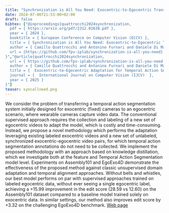 ```yaml
---
title: "Synchronization is All You Need: Exocentric-to-Egocentric Transfer for Temporal Action Segmentation with Unlabeled Synchronized Video Pairs"
date: 2024-07-06T21:53:00+02:00
draft: false
bibtex: ["@inproceedings{quattrocchi2024synchronization,
  pdf = { https://arxiv.org/pdf/2312.02638.pdf },
  year = { 2024 },
  booktitle = { European Conference on Computer Vision (ECCV) },
  title = { Synchronization is All You Need: Exocentric-to-Egocentric Transfer for Temporal Action Segmentation with Unlabeled Synchronized Video Pairs },
  author = { Camillo Quattrocchi and Antonino Furnari and Daniele Di Mauro and Mario Valerio Giuffrida and Giovanni Maria Farinella },
  url = {https://github.com/fpv-iplab/synchronization-is-all-you-need}
}","@article{quattrocchi2024synchronization,
  url = { https://github.com/fpv-iplab/synchronization-is-all-you-need },
  author = { Camillo Quattrocchi and Antonino Furnari and Daniele Di Mauro and Mario Valerio Giuffrida and Giovanni Maria Farinella },
  title = {  Exocentric-to-Egocentric Adaptation for Temporal Action Segmentation with Unlabeled Synchronized Video Pairs},
  journal = {  International Journal on Computer Vision (IJCV)  },
  year = { 2025 }
}"]
teaser: syncallneed.png
---
```



We consider the problem of transferring a temporal action segmentation system initially designed for exocentric (fixed) cameras to an egocentric scenario, where wearable cameras capture video data. The conventional supervised approach requires the collection and labeling of a new set of egocentric videos to adapt the model, which is costly and time-consuming. Instead, we propose a novel methodology which performs the adaptation leveraging existing labeled exocentric videos and a new set of unlabeled, synchronized exocentric-egocentric video pairs, for which temporal action segmentation annotations do not need to be collected. We implement the proposed methodology with an approach based on knowledge distillation, which we investigate both at the feature and Temporal Action Segmentation model level. Experiments on Assembly101 and EgoExo4D demonstrate the effectiveness of the proposed method against classic unsupervised domain adaptation and temporal alignment approaches. Without bells and whistles, our best model performs on par with supervised approaches trained on labeled egocentric data, without ever seeing a single egocentric label, achieving a +15.99 improvement in the edit score (28.59 vs 12.60) on the Assembly101 dataset compared to a baseline model trained solely on exocentric data. In similar settings, our method also improves edit score by +3.32 on the challenging EgoExo4D benchmark. <a href="https://github.com/fpv-iplab/synchronization-is-all-you-need">Web page</a>